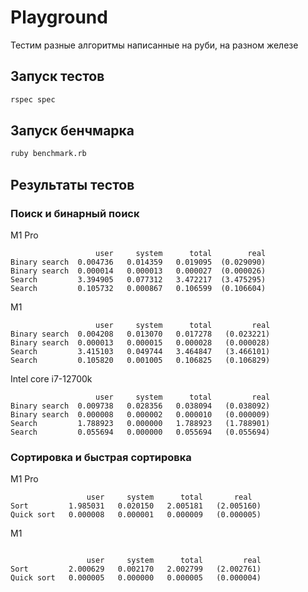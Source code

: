 # Playground

Тестим разные алгоритмы написанные на руби, на разном железе

## Запуск тестов
```bash
rspec spec
```

## Запуск бенчмарка
```bash
ruby benchmark.rb
```

## Результаты тестов
### Поиск и бинарный поиск
M1 Pro
```
                   user     system      total        real
Binary search  0.004736   0.014359   0.019095  (0.029090)
Binary search  0.000014   0.000013   0.000027  (0.000026)
Search         3.394905   0.077312   3.472217  (3.475295)
Search         0.105732   0.000867   0.106599  (0.106604)
```

M1
```
                   user     system      total         real
Binary search  0.004208   0.013070   0.017278   (0.023221)
Binary search  0.000013   0.000015   0.000028   (0.000028)
Search         3.415103   0.049744   3.464847   (3.466101)
Search         0.105820   0.001005   0.106825   (0.106829)
```

Intel core i7-12700k
```
                   user     system      total         real
Binary search  0.009738   0.028356   0.038094   (0.038092)
Binary search  0.000008   0.000002   0.000010   (0.000009)
Search         1.788923   0.000000   1.788923   (1.788901)
Search         0.055694   0.000000   0.055694   (0.055694)
```
### Сортировка и быстрая сортировка
M1 Pro
```
                 user     system      total       real
Sort         1.985031   0.020150   2.005181   (2.005160)
Quick sort   0.000008   0.000001   0.000009   (0.000005)
```
M1
```

                 user     system      total         real
Sort         2.000629   0.002170   2.002799   (2.002761)
Quick sort   0.000005   0.000000   0.000005   (0.000004)
```